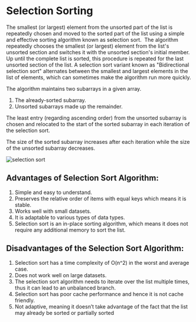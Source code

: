 # Selection Sorting

The smallest (or largest) element from the unsorted part of the list is repeatedly chosen and moved to the sorted part of the list using a simple and effective sorting algorithm known as selection sort. 
The algorithm repeatedly chooses the smallest (or largest) element from the list's unsorted section and switches it with the unsorted section's initial member. Up until the complete list is sorted, 
this procedure is repeated for the last unsorted section of the list. A selection sort variant known as "Bidirectional selection sort" alternates between the smallest and largest elements in the list of elements, 
which can sometimes make the algorithm run more quickly.

The algorithm maintains two subarrays in a given array.

1. The already-sorted subarray. 
2. Unsorted subarrays made up the remainder.

The least entry (regarding ascending order) from the unsorted subarray is chosen and relocated to the start of the sorted subarray in each iteration of the selection sort. 

The size of the sorted subarray increases after each iteration while the size of the unsorted subarray decreases.

![selection sort](https://user-images.githubusercontent.com/124857399/234088023-36b93c8a-17e6-474e-8b8a-8cacfbdb9671.png)


## Advantages of Selection Sort Algorithm:

1. Simple and easy to understand.
2. Preserves the relative order of items with equal keys which means it is stable.
3. Works well with small datasets.
4. It is adaptable to various types of data types.
5. Selection sort is an in-place sorting algorithm, which means it does not require any additional memory to sort the list.


## Disadvantages of the Selection Sort Algorithm:

1. Selection sort has a time complexity of O(n^2) in the worst and average case.
2. Does not work well on large datasets.
3. The selection sort algorithm needs to iterate over the list multiple times, thus it can lead to an unbalanced branch.
4. Selection sort has poor cache performance and hence it is not cache friendly. 
5. Not adaptive, meaning it doesn’t take advantage of the fact that the list may already be sorted or partially sorted
